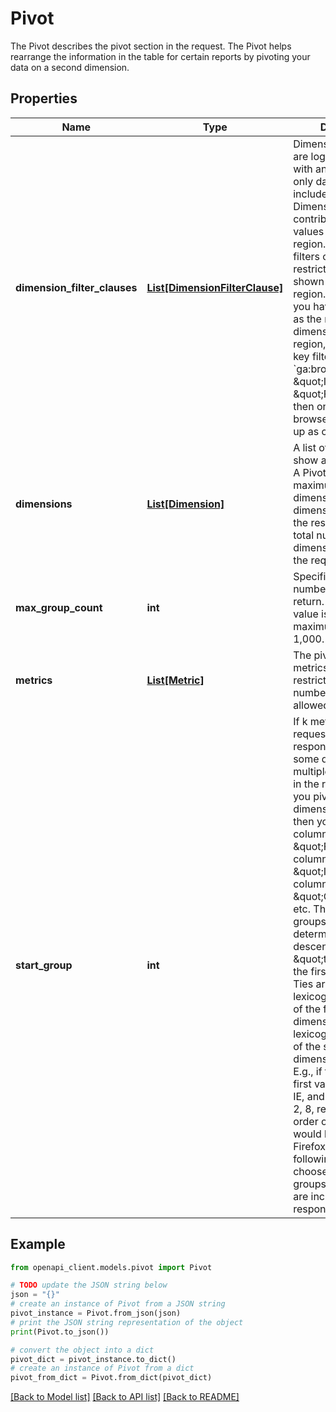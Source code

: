 # Pivot

The Pivot describes the pivot section in the request. The Pivot helps rearrange the information in the table for certain reports by pivoting your data on a second dimension.

## Properties

Name | Type | Description | Notes
------------ | ------------- | ------------- | -------------
**dimension_filter_clauses** | [**List[DimensionFilterClause]**](DimensionFilterClause.md) | DimensionFilterClauses are logically combined with an &#x60;AND&#x60; operator: only data that is included by all these DimensionFilterClauses contributes to the values in this pivot region. Dimension filters can be used to restrict the columns shown in the pivot region. For example if you have &#x60;ga:browser&#x60; as the requested dimension in the pivot region, and you specify key filters to restrict &#x60;ga:browser&#x60; to only \&quot;IE\&quot; or \&quot;Firefox\&quot;, then only those two browsers would show up as columns. | [optional] 
**dimensions** | [**List[Dimension]**](Dimension.md) | A list of dimensions to show as pivot columns. A Pivot can have a maximum of 4 dimensions. Pivot dimensions are part of the restriction on the total number of dimensions allowed in the request. | [optional] 
**max_group_count** | **int** | Specifies the maximum number of groups to return. The default value is 10, also the maximum value is 1,000. | [optional] 
**metrics** | [**List[Metric]**](Metric.md) | The pivot metrics. Pivot metrics are part of the restriction on total number of metrics allowed in the request. | [optional] 
**start_group** | **int** | If k metrics were requested, then the response will contain some data-dependent multiple of k columns in the report. E.g., if you pivoted on the dimension &#x60;ga:browser&#x60; then you&#39;d get k columns for \&quot;Firefox\&quot;, k columns for \&quot;IE\&quot;, k columns for \&quot;Chrome\&quot;, etc. The ordering of the groups of columns is determined by descending order of \&quot;total\&quot; for the first of the k values. Ties are broken by lexicographic ordering of the first pivot dimension, then lexicographic ordering of the second pivot dimension, and so on. E.g., if the totals for the first value for Firefox, IE, and Chrome were 8, 2, 8, respectively, the order of columns would be Chrome, Firefox, IE. The following let you choose which of the groups of k columns are included in the response. | [optional] 

## Example

```python
from openapi_client.models.pivot import Pivot

# TODO update the JSON string below
json = "{}"
# create an instance of Pivot from a JSON string
pivot_instance = Pivot.from_json(json)
# print the JSON string representation of the object
print(Pivot.to_json())

# convert the object into a dict
pivot_dict = pivot_instance.to_dict()
# create an instance of Pivot from a dict
pivot_from_dict = Pivot.from_dict(pivot_dict)
```
[[Back to Model list]](../README.md#documentation-for-models) [[Back to API list]](../README.md#documentation-for-api-endpoints) [[Back to README]](../README.md)


